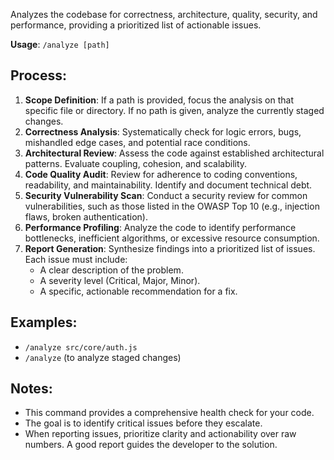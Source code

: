 Analyzes the codebase for correctness, architecture, quality, security, and performance, providing a prioritized list of actionable issues.

**Usage**: `/analyze [path]`

## Process:
1.  **Scope Definition**: If a path is provided, focus the analysis on that specific file or directory. If no path is given, analyze the currently staged changes.
2.  **Correctness Analysis**: Systematically check for logic errors, bugs, mishandled edge cases, and potential race conditions.
3.  **Architectural Review**: Assess the code against established architectural patterns. Evaluate coupling, cohesion, and scalability.
4.  **Code Quality Audit**: Review for adherence to coding conventions, readability, and maintainability. Identify and document technical debt.
5.  **Security Vulnerability Scan**: Conduct a security review for common vulnerabilities, such as those listed in the OWASP Top 10 (e.g., injection flaws, broken authentication).
6.  **Performance Profiling**: Analyze the code to identify performance bottlenecks, inefficient algorithms, or excessive resource consumption.
7.  **Report Generation**: Synthesize findings into a prioritized list of issues. Each issue must include:
    *   A clear description of the problem.
    *   A severity level (Critical, Major, Minor).
    *   A specific, actionable recommendation for a fix.

## Examples:
- `/analyze src/core/auth.js`
- `/analyze` (to analyze staged changes)

## Notes:
- This command provides a comprehensive health check for your code.
- The goal is to identify critical issues before they escalate.
- When reporting issues, prioritize clarity and actionability over raw numbers. A good report guides the developer to the solution.